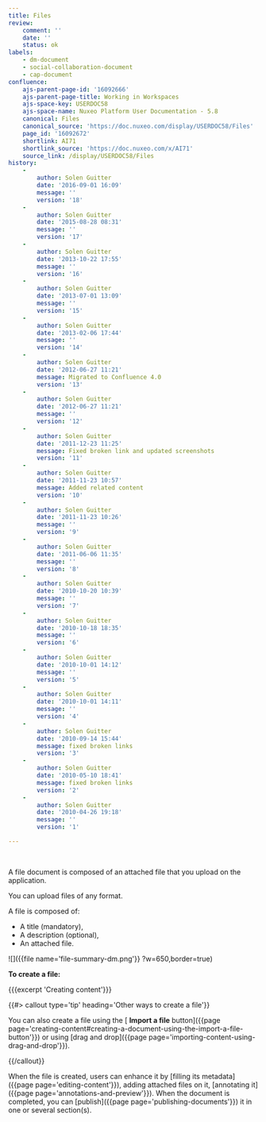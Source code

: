 ```yaml
---
title: Files
review:
    comment: ''
    date: ''
    status: ok
labels:
    - dm-document
    - social-collaboration-document
    - cap-document
confluence:
    ajs-parent-page-id: '16092666'
    ajs-parent-page-title: Working in Workspaces
    ajs-space-key: USERDOC58
    ajs-space-name: Nuxeo Platform User Documentation - 5.8
    canonical: Files
    canonical_source: 'https://doc.nuxeo.com/display/USERDOC58/Files'
    page_id: '16092672'
    shortlink: AI71
    shortlink_source: 'https://doc.nuxeo.com/x/AI71'
    source_link: /display/USERDOC58/Files
history:
    - 
        author: Solen Guitter
        date: '2016-09-01 16:09'
        message: ''
        version: '18'
    - 
        author: Solen Guitter
        date: '2015-08-28 08:31'
        message: ''
        version: '17'
    - 
        author: Solen Guitter
        date: '2013-10-22 17:55'
        message: ''
        version: '16'
    - 
        author: Solen Guitter
        date: '2013-07-01 13:09'
        message: ''
        version: '15'
    - 
        author: Solen Guitter
        date: '2013-02-06 17:44'
        message: ''
        version: '14'
    - 
        author: Solen Guitter
        date: '2012-06-27 11:21'
        message: Migrated to Confluence 4.0
        version: '13'
    - 
        author: Solen Guitter
        date: '2012-06-27 11:21'
        message: ''
        version: '12'
    - 
        author: Solen Guitter
        date: '2011-12-23 11:25'
        message: Fixed broken link and updated screenshots
        version: '11'
    - 
        author: Solen Guitter
        date: '2011-11-23 10:57'
        message: Added related content
        version: '10'
    - 
        author: Solen Guitter
        date: '2011-11-23 10:26'
        message: ''
        version: '9'
    - 
        author: Solen Guitter
        date: '2011-06-06 11:35'
        message: ''
        version: '8'
    - 
        author: Solen Guitter
        date: '2010-10-20 10:39'
        message: ''
        version: '7'
    - 
        author: Solen Guitter
        date: '2010-10-18 18:35'
        message: ''
        version: '6'
    - 
        author: Solen Guitter
        date: '2010-10-01 14:12'
        message: ''
        version: '5'
    - 
        author: Solen Guitter
        date: '2010-10-01 14:11'
        message: ''
        version: '4'
    - 
        author: Solen Guitter
        date: '2010-09-14 15:44'
        message: fixed broken links
        version: '3'
    - 
        author: Solen Guitter
        date: '2010-05-10 18:41'
        message: fixed broken links
        version: '2'
    - 
        author: Solen Guitter
        date: '2010-04-26 19:18'
        message: ''
        version: '1'

---
```

&nbsp;

A file document is composed of an attached file that you upload on the application.

You can upload files of any format.

A file is composed of:

*   A title (mandatory),
*   A description (optional),
*   An attached file.

![]({{file name='file-summary-dm.png'}} ?w=650,border=true)

**To create a file:**

{{{excerpt 'Creating content'}}}

{{#> callout type='tip' heading='Other ways to create a file'}}

You can also create a file using the [ **Import a file** button]({{page page='creating-content#creating-a-document-using-the-import-a-file-button'}}) or using [drag and drop]({{page page='importing-content-using-drag-and-drop'}}).

{{/callout}}

When the file is created, users can enhance it by [filling its metadata]({{page page='editing-content'}}), adding attached files on it, [annotating it]({{page page='annotations-and-preview'}}). When the document is completed, you can [publish]({{page page='publishing-documents'}}) it in one or several section(s).

&nbsp;